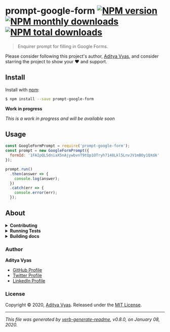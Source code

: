 # prompt-google-form [![NPM version](https://img.shields.io/npm/v/prompt-google-form.svg?style=flat)](https://www.npmjs.com/package/prompt-google-form) [![NPM monthly downloads](https://img.shields.io/npm/dm/prompt-google-form.svg?style=flat)](https://npmjs.org/package/prompt-google-form) [![NPM total downloads](https://img.shields.io/npm/dt/prompt-google-form.svg?style=flat)](https://npmjs.org/package/prompt-google-form)

> Enquirer prompt for filling in Google Forms.

Please consider following this project's author, [Aditya Vyas](https://github.com/adityavyas611), and consider starring the project to show your :heart: and support.

## Install

Install with [npm](https://www.npmjs.com/):

```sh
$ npm install --save prompt-google-form
```

**Work in progress**

_This is a work in progress and will be available soon_

## Usage

```js
const GoogleFormPrompt = require('prompt-google-form');
const prompt = new GoogleFormPrompt({
  formId: '1FAIpQLSdniaX5nAjywbvnT9tQp1OTryh7148Lkl5LnvJV1mBOy1QXdA'
});

prompt.run()
  .then(answer => {
    console.log(answer);
  })
  .catch(err => {
    console.error(err);
  });
```

## About

<details>
<summary><strong>Contributing</strong></summary>

Pull requests and stars are always welcome. For bugs and feature requests, [please create an issue](../../issues/new).

Please read the [contributing guide](.github/contributing.md) for advice on opening issues, pull requests, and coding standards.

</details>

<details>
<summary><strong>Running Tests</strong></summary>

Running and reviewing unit tests is a great way to get familiarized with a library and its API. You can install dependencies and run tests with the following command:

```sh
$ npm install && npm test
```

</details>

<details>
<summary><strong>Building docs</strong></summary>

_(This project's readme.md is generated by [verb](https://github.com/verbose/verb-generate-readme), please don't edit the readme directly. Any changes to the readme must be made in the [.verb.md](.verb.md) readme template.)_

To generate the readme, run the following command:

```sh
$ npm install -g verbose/verb#dev verb-generate-readme && verb
```

</details>

### Author

**Aditya Vyas**

* [GitHub Profile](https://github.com/adityavyas611)
* [Twitter Profile](https://twitter.com/adityavyas611)
* [LinkedIn Profile](https://linkedin.com/in/jonschlinkert)

### License

Copyright © 2020, [Aditya Vyas](https://github.com/adityavyas611).
Released under the [MIT License](LICENSE).

***

_This file was generated by [verb-generate-readme](https://github.com/verbose/verb-generate-readme), v0.8.0, on January 08, 2020._